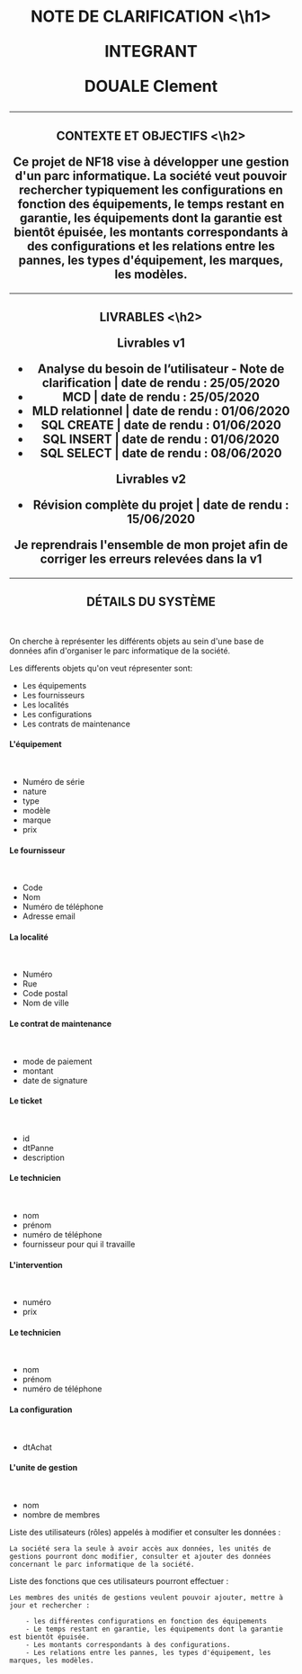 <h1 align="center"> NOTE DE CLARIFICATION <\h1> <br>

**INTEGRANT**

DOUALE Clement

<hr>

<h2 align="center"> CONTEXTE ET OBJECTIFS <\h2>

Ce projet de NF18 vise à développer une gestion d'un parc informatique. 
La société veut pouvoir rechercher typiquement les configurations en fonction des équipements, le temps restant en garantie, les équipements dont la garantie est bientôt épuisée, les montants correspondants à des configurations et les relations entre les pannes, les types d'équipement, les marques, les modèles.


<hr>

<h2 align="center"> LIVRABLES <\h2> <br> 


 Livrables v1 
<br>

- Analyse du besoin de l’utilisateur - Note de clarification | date de rendu : 25/05/2020
- MCD | date de rendu : 25/05/2020
- MLD relationnel | date de rendu : 01/06/2020
- SQL CREATE | date de rendu : 01/06/2020
- SQL INSERT | date de rendu : 01/06/2020
- SQL SELECT | date de rendu : 08/06/2020

Livrables v2 
<br>

- Révision complète du projet | date de rendu : 15/06/2020

Je reprendrais l'ensemble de mon projet afin de corriger les erreurs relevées dans la v1 <br>

<hr>



<h2 align="center"> DÉTAILS DU SYSTÈME </h2> <br> 

On cherche à représenter les différents objets au sein d'une base de données afin d'organiser le parc informatique de la société.

Les differents objets qu'on veut répresenter sont:

* Les équipements
* Les fournisseurs
* Les localités
* Les configurations
* Les contrats de maintenance


<h4> L'équipement </h4> <br> 

- Numéro de série
- nature
- type
- modèle
- marque
- prix


<h4> Le fournisseur </h4> <br> 

- Code
- Nom
- Numéro de téléphone
- Adresse email



<h4> La localité </h4> <br> 

- Numéro
- Rue
- Code postal
- Nom de ville


<h4> Le contrat de maintenance </h4> <br>

- mode de paiement
- montant
- date de signature


<h4> Le ticket </h4> <br>

- id 
- dtPanne
- description

<h4> Le technicien </h4> <br>

- nom
- prénom
- numéro de téléphone
- fournisseur pour qui il travaille

<h4> L'intervention </h4> <br>

- numéro
- prix



<h4> Le technicien </h4> <br>

- nom
- prénom
- numéro de téléphone

<h4> La configuration </h4> <br>

- dtAchat
 

<h4> L'unite de gestion </h4> <br>

- nom
- nombre de membres 



Liste des utilisateurs (rôles) appelés à modifier et consulter les données :

    La société sera la seule à avoir accès aux données, les unités de gestions pourront donc modifier, consulter et ajouter des données concernant le parc informatique de la société.
    
Liste des fonctions que ces utilisateurs pourront effectuer :

    Les membres des unités de gestions veulent pouvoir ajouter, mettre à jour et rechercher :
    
        - les différentes configurations en fonction des équipements
        - Le temps restant en garantie, les équipements dont la garantie est bientôt épuisée.
        - Les montants correspondants à des configurations.
        - Les relations entre les pannes, les types d'équipement, les marques, les modèles.